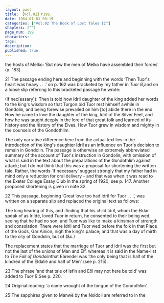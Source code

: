 ```yaml
---
layout: post
title: 【Vol.02】P199.
date: 1984-01-01 03:19
categories: ["Vol.02 The Book of Lost Tales II"]
chapters: [""]
page_num: 199
characters: 
tags: 
description: 
published: true
---
```


<p style="text-indent: 0;">
the hosts of Melko: ‘But now the men of Melko have assembled their forces' (p. 183).
</p>

21     The passage ending here and beginning with the words ‘Then Tuor's heart was heavy . . .’ on p. 162 was bracketed by my father in <I>Tuor B</I>,and on a loose slip referring to this bracketed passage he wrote:

(If nec[essary]): Then is told how Idril daughter of the king added her words to the king's wisdom so that Turgon bid Tuor rest himself awhile in Gondolin, and being forewise prevailed on him [to] abide there in the end. How he came to love the daughter of the king, Idril of the Silver Feet, and how he was taught deeply in the lore of that great folk and learned of its history and the history of the Elves. How Tuor grew in wisdom and mighty in the counsels of the Gondothlim.

The only narrative difference here from the actual text lies in the introduction of the king's daughter Idril as an influence on Tuor's decision to remain in Gondolin. The passage is otherwise an extremely abbreviated summary of the account of Tuor's instruction in Gondolin, with omission of what is said in the text about the preparations of the Gondothlim against attack; but I do not think that this was a proposal for shortening the written tale. Rather, the words ‘If necessary’ suggest strongly that my father had in mind only a reduction for oral delivery - and that was when it was read to the Exeter College Essay Club in the spring of 1920; see p. 147. Another proposed shortening is given in note 32.

22   This passage, beginning ‘Great love too had Idril for Tuor . . .’, was written on a separate slip and replaced the original text as follows:

The king hearing of this, and .finding that his child Idril, whom the Eldar speak of as Irildë, loved Tuor in return, he consented to their being wed, seeing that he had no son, and Tuor was like to make a kinsman of strength and consolation. There were Idril and Tuor wed before the folk in that Place of the Gods, Gar Ainion, nigh the king's palace; and that was a day of mirth to the city of Gondolin, but of (&c.)

The replacement states that the marriage of Tuor and Idril was the first but not the last of the unions of Man and Elf, whereas it is said in the Name-list to <I>The Fall of Gondolin</I>that Eärendel was ‘the only being that is half of the kindred of the Eldalië and half of Men’ (see p. 215).

23   The phrase ‘and that tale of Isfin and Eöl may not here be told’ was added to <I>Tuor B</I>.See p. 220.

24   Original reading: ‘a name wrought of the tongue of the Gondothlim’.

25   The sapphires given to Manwë by the Noldoli are referred to in the

